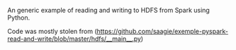 An generic example of reading and writing to HDFS from Spark using Python.

Code was mostly stolen from (https://github.com/saagie/exemple-pyspark-read-and-write/blob/master/hdfs/__main__.py)
